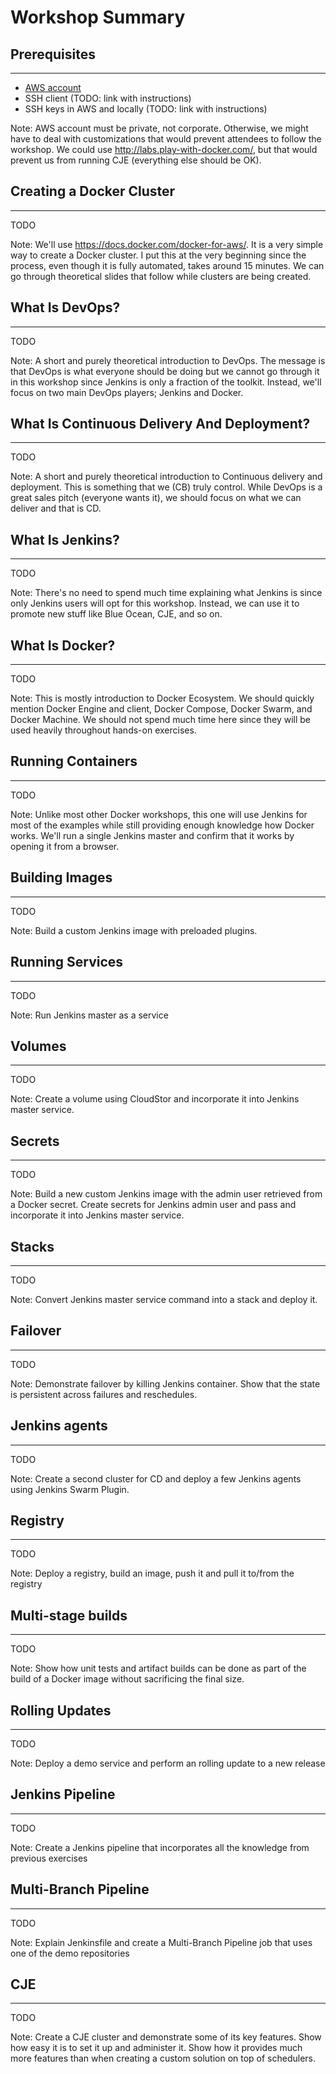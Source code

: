 # Workshop Summary


## Prerequisites

---

* [AWS account](https://aws.amazon.com/)
* SSH client (TODO: link with instructions)
* SSH keys in AWS and locally (TODO: link with instructions)

Note:
AWS account must be private, not corporate. Otherwise, we might have to deal with customizations that would prevent attendees to follow the workshop. We could use http://labs.play-with-docker.com/, but that would prevent us from running CJE (everything else should be OK).


## Creating a Docker Cluster

---

TODO

Note:
We'll use https://docs.docker.com/docker-for-aws/. It is a very simple way to create a Docker cluster. I put this at the very beginning since the process, even though it is fully automated, takes around 15 minutes. We can go through theoretical slides that follow while clusters are being created.


## What Is DevOps?

---

TODO

Note:
A short and purely theoretical introduction to DevOps. The message is that DevOps is what everyone should be doing but we cannot go through it in this workshop since Jenkins is only a fraction of the toolkit. Instead, we'll focus on two main DevOps players; Jenkins and Docker.


## What Is Continuous Delivery And Deployment?

---

TODO

Note:
A short and purely theoretical introduction to Continuous delivery and deployment. This is something that we (CB) truly control. While DevOps is a great sales pitch (everyone wants it), we should focus on what we can deliver and that is CD.


## What Is Jenkins?

---

TODO

Note:
There's no need to spend much time explaining what Jenkins is since only Jenkins users will opt for this workshop. Instead, we can use it to promote new stuff like Blue Ocean, CJE, and so on.


## What Is Docker?

---

TODO

Note:
This is mostly introduction to Docker Ecosystem. We should quickly mention Docker Engine and client, Docker Compose, Docker Swarm, and Docker Machine. We should not spend much time here since they will be used heavily throughout hands-on exercises.


## Running Containers

---

TODO

Note:
Unlike most other Docker workshops, this one will use Jenkins for most of the examples while still providing enough knowledge how Docker works. We'll run a single Jenkins master and confirm that it works by opening it from a browser.


## Building Images

---

TODO

Note:
Build a custom Jenkins image with preloaded plugins.


## Running Services

---

TODO

Note:
Run Jenkins master as a service


## Volumes

---

TODO

Note:
Create a volume using CloudStor and incorporate it into Jenkins master service.


## Secrets

---

TODO

Note:
Build a new custom Jenkins image with the admin user retrieved from a Docker secret. Create secrets for Jenkins admin user and pass and incorporate it into Jenkins master service.


## Stacks

---

TODO

Note:
Convert Jenkins master service command into a stack and deploy it.


## Failover

---

TODO

Note:
Demonstrate failover by killing Jenkins container. Show that the state is persistent across failures and reschedules.


## Jenkins agents

---

TODO

Note:
Create a second cluster for CD and deploy a few Jenkins agents using Jenkins Swarm Plugin.


## Registry

---

TODO

Note:
Deploy a registry, build an image, push it and pull it to/from the registry


## Multi-stage builds

---

TODO

Note:
Show how unit tests and artifact builds can be done as part of the build of a Docker image without sacrificing the final size.


## Rolling Updates

---

TODO

Note:
Deploy a demo service and perform an rolling update to a new release


## Jenkins Pipeline

---

TODO

Note:
Create a Jenkins pipeline that incorporates all the knowledge from previous exercises


## Multi-Branch Pipeline

---

TODO

Note:
Explain Jenkinsfile and create a Multi-Branch Pipeline job that uses one of the demo repositories


## CJE

---

TODO

Note:
Create a CJE cluster and demonstrate some of its key features. Show how easy it is to set it up and administer it. Show how it provides much more features than when creating a custom solution on top of schedulers.